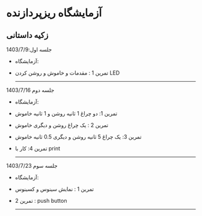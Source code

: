 # آزمایشگاه ریزپردازنده
## زکیه داستانی 
جلسه اول:1403/7/9
* آزمایشگاه:
* تمرین 1 : مقدمات و خاموش و روشن کردن LED
  
  ---
  
جلسه دوم 1403/7/16
* آزمایشگاه:
* تمرین 1: دو چراغ 1 ثانیه روشن و 1 ثانیه خاموش
* تمرین 2 : یک چراغ روشن و دیگری خاموش
* تمرین 3: یک چراغ 5 ثانیه روشن و دیگری 0.5 ثانیه خاموش
* تمرین 4: کار با print
  
  ---
جلسه سوم 1403/7/23

* آزمایشگاه:
* تمرین 1 : نمایش سینوس و کسینوس
* تمرین 2 : push button
  
  ---
